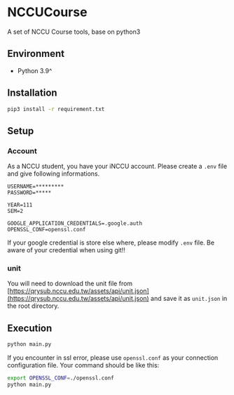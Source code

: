 # NCCUCourse

A set of NCCU Course tools, base on python3

## Environment

- Python 3.9^

## Installation

```sh
pip3 install -r requirement.txt
```

## Setup

### Account

As a NCCU student, you have your iNCCU account. Please create a `.env` file and give following informations.

```env
USERNAME=*********
PASSWORD=*****

YEAR=111
SEM=2

GOOGLE_APPLICATION_CREDENTIALS=.google.auth
OPENSSL_CONF=openssl.conf
```

If your google credential is store else where, please modify `.env` file.
Be aware of your credential when using git!!

### unit

You will need to download the unit file from [https://qrysub.nccu.edu.tw/assets/api/unit.json](https://qrysub.nccu.edu.tw/assets/api/unit.json) and save it as `unit.json` in the root directory.

## Execution

```sh
python main.py
```

If you encounter in ssl error, please use `openssl.conf` as your connection configuration file.
Your command should be like this:

```sh
export OPENSSL_CONF=./openssl.conf
python main.py
```
